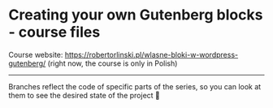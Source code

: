 # Creating your own Gutenberg blocks - course files

Course website: https://robertorlinski.pl/wlasne-bloki-w-wordpress-gutenberg/ (right now, the course is only in Polish)

---

Branches reflect the code of specific parts of the series, so you can look at them to see the desired state of the project 🌱
